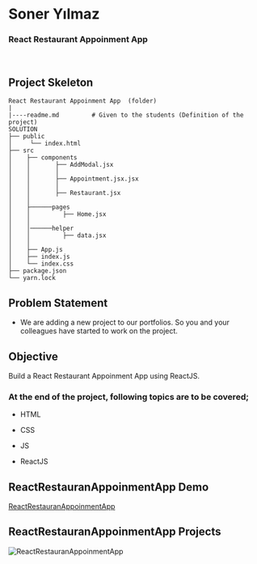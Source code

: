 <h1>Soner Yılmaz</h1>
<h3>React Restaurant Appoinment App </h3>

<br>

## Project Skeleton

```
React Restaurant Appoinment App  (folder)
|
|----readme.md         # Given to the students (Definition of the project)
SOLUTION
├── public
│     └── index.html
├── src
│    ├── components
│    │       ├── AddModal.jsx
│    │       │
│    │       ├── Appointment.jsx.jsx
│    │       │
│    │       ├── Restaurant.jsx
│    │
│    ├──────pages
│    │         ├── Home.jsx
│    │
│    │──────helper
│    │         ├── data.jsx
│    │
│    ├── App.js
│    ├── index.js
│    └── index.css
├── package.json
└── yarn.lock
```

## Problem Statement

-   We are adding a new project to our portfolios. So you and your colleagues have started to work on the project.

## Objective

Build a React Restaurant Appoinment App using ReactJS.

### At the end of the project, following topics are to be covered;

-   HTML

-   CSS

-   JS

-   ReactJS

## ReactRestauranAppoinmentApp Demo

[ReactRestauranAppoinmentApp](https://react-restaurant-appoinment-app.vercel.app/)

## ReactRestauranAppoinmentApp Projects

![ReactRestauranAppoinmentApp](ReactRestauranAppoinmentApp.gif)
